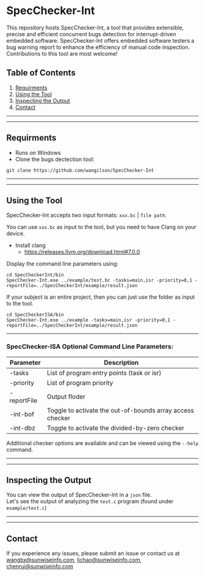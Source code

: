 # SpecChecker-Int
This repository hosts SpecChecker-Int, a tool that provides extensible, precise and efficient concurrent bugs detection for interrupt-driven embedded software.
SpecChecker-Int offers embedded software testers a bug warning report to enhance the efficiency of manual code inspection. 
Contributions to this tool are most welcome!
## Table of Contents
1. [Requirments](#requirments)  
2. [Using the Tool](#using-the-tool)  
3. [Inspecting the Output](#inspecting-the-output)  
4. [Contact](#contact)
***
***

## Requirments
* Runs on Windows  
* Clone the bugs dectection tool:  
```
git clone https://github.com/wangilson/SpecChecker-Int
```

***
***

## Using the Tool
SpecChecker-Int accepts two input formats: `xxx.bc` | `file path`.  
  
You can use `xxx.bc` as input to the tool, but you need to have Clang on your device.  
* Install clang
    * https://releases.llvm.org/download.html#7.0.0  
  
Display the command line parameters using: 
  
```
cd SpecCheckerInt/bin  
SpecChecker-Int.exe ../example/test.bc -tasks=main,isr -priority=0,1 -reportFile=../SpecCheckerInt/example/result.json
```
If your subject is an entire project, then you can just use the folder as input to the tool.  
```
cd SpecCheckerISA/bin
SpecChecker-Int.exe ../example -tasks=main,isr -priority=0,1 -reportFile=../SpecCheckerInt/example/result.json
```
***

### SpecChecker-ISA Optional Command Line Parameters:

Parameter | Description
---- | ----
-tasks | List of program entry points (task or isr)
-priority | List of program priority
-reportFile | Output floder
-int-bof | Toggle to activate the out-of-bounds array access checker
-int-dbz | Toggle to activate the divided-by-zero checker
Additional checker options are available and can be viewed using the `--help` command.

***
***

## Inspecting the Output
You can view the output of SpecChecker-Int in a `json` file.  
Let's see the output of analyzing the `test.c` program (found under `example/test.c`)  

***
***

## Contact
If you experience any issues, please submit an issue or contact us at wangbx@sunwiseinfo.com, lichao@sunwiseinfo.com, chenrui@sunwiseinfo.com
